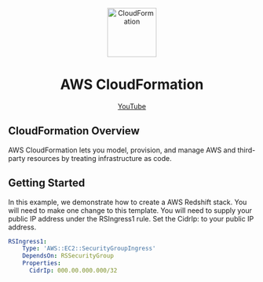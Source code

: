 <p align="center"><img src="https://github.com/hnawaz007/pythondataanalysis/blob/main/img/Cloudformation.jpg" alt="CloudFormation"  height="100" /></p>

<h1 align="center"> AWS CloudFormation </h1>
<p align="center">
  <a href="https://www.youtube.com/watch?v=3nsLNAZ9Zok">YouTube</a>
</p>

## CloudFormation Overview

AWS CloudFormation lets you model, provision, and manage AWS and third-party resources by treating infrastructure as code.

## Getting Started 
In this example, we demonstrate how to create a AWS Redshift stack. 
You will need to make one change to this template. You will need to supply your public IP address under the RSIngress1 rule. 
Set the CidrIp: to your public IP address. 
```YAML
RSIngress1:  
    Type: 'AWS::EC2::SecurityGroupIngress'  
    DependsOn: RSSecurityGroup  
    Properties:  
      CidrIp: 000.00.000.000/32
```
